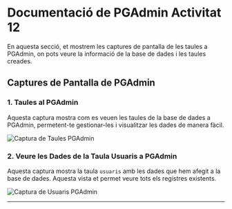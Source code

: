 # Documentació de PGAdmin Activitat 12

En aquesta secció, et mostrem les captures de pantalla de les taules a PGAdmin, on pots veure la informació de la base de dades i les taules creades.

## Captures de Pantalla de PGAdmin

### 1. **Taules al PGAdmin**
   Aquesta captura mostra com es veuen les taules de la base de dades a PGAdmin, permetent-te gestionar-les i visualitzar les dades de manera fàcil.

   ![Captura de Taules PGAdmin](docs/images/pgadmin_taules.png)

### 2. **Veure les Dades de la Taula Usuaris a PGAdmin**
   Aquesta captura mostra la taula `usuaris` amb les dades que hem afegit a la base de dades. Aquesta vista et permet veure tots els registres existents.

   ![Captura de Usuaris PGAdmin](docs/images/pgadmin_usuaris.png)

---

